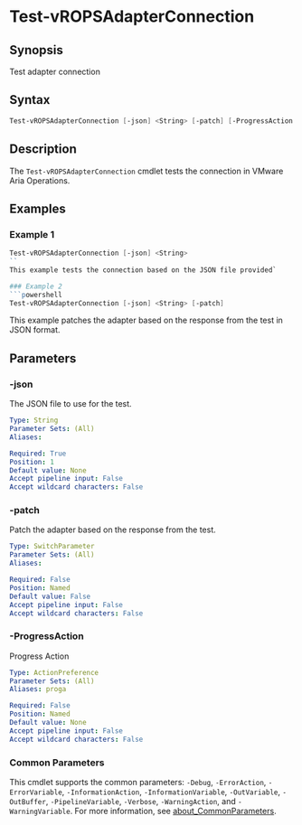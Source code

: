 # Test-vROPSAdapterConnection

## Synopsis

Test adapter connection

## Syntax

```powershell
Test-vROPSAdapterConnection [-json] <String> [-patch] [-ProgressAction <ActionPreference>] [<CommonParameters>]
```

## Description

The `Test-vROPSAdapterConnection` cmdlet tests the connection in VMware Aria Operations.

## Examples

### Example 1

```powershell
Test-vROPSAdapterConnection [-json] <String> 
``
This example tests the connection based on the JSON file provided`

### Example 2
```powershell
Test-vROPSAdapterConnection [-json] <String> [-patch]
```

This example patches the adapter based on the response from the test in JSON format.

## Parameters

### -json

The JSON file to use for the test.

```yaml
Type: String
Parameter Sets: (All)
Aliases:

Required: True
Position: 1
Default value: None
Accept pipeline input: False
Accept wildcard characters: False
```

### -patch

Patch the adapter based on the response from the test.

```yaml
Type: SwitchParameter
Parameter Sets: (All)
Aliases:

Required: False
Position: Named
Default value: False
Accept pipeline input: False
Accept wildcard characters: False
```

### -ProgressAction

Progress Action

```yaml
Type: ActionPreference
Parameter Sets: (All)
Aliases: proga

Required: False
Position: Named
Default value: None
Accept pipeline input: False
Accept wildcard characters: False
```

### Common Parameters

This cmdlet supports the common parameters: `-Debug`, `-ErrorAction`, `-ErrorVariable`, `-InformationAction`, `-InformationVariable`, `-OutVariable`, `-OutBuffer`, `-PipelineVariable`, `-Verbose`, `-WarningAction`, and `-WarningVariable`. For more information, see [about_CommonParameters](http://go.microsoft.com/fwlink/?LinkID=113216).
